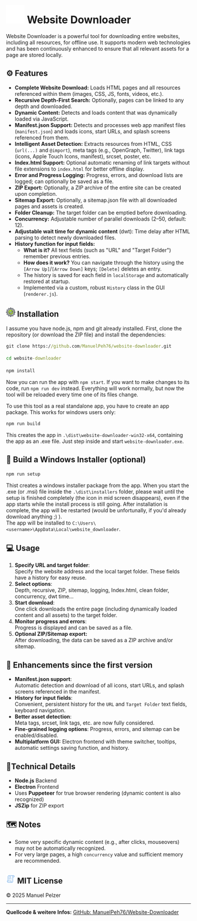 # <img src="src/img/electron.svg" width="50" height="50"> Website Downloader

Website Downloader is a powerful tool for downloading entire websites, including all resources, for offline use. It supports modern web technologies and has been continuously enhanced to ensure that all relevant assets for a page are stored locally.

## ⚙️ Features
- **Complete Website Download:** Loads HTML pages and all resources referenced within them (images, CSS, JS, fonts, videos, etc.).
- **Recursive Depth-First Search:** Optionally, pages can be linked to any depth and downloaded.
- **Dynamic Content:** Detects and loads content that was dynamically loaded via JavaScript.
- **Manifest.json Support:** Detects and processes web app manifest files (`manifest.json`) and loads icons, start URLs, and splash screens referenced from them.
- **Intelligent Asset Detection:** Extracts resources from HTML, CSS (`url(...)` and `@import`), meta tags (e.g., OpenGraph, Twitter), link tags (icons, Apple Touch Icons, manifest), srcset, poster, etc.
- **Index.html Support:** Optional automatic renaming of link targets without file extensions to `index.html` for better offline display.
- **Error and Progress Logging:** Progress, errors, and download lists are logged; can optionally be saved as a file.
- **ZIP Export:** Optionally, a ZIP archive of the entire site can be created upon completion.
- **Sitemap Export:** Optionally, a sitemap.json file with all downloaded pages and assets is created.
- **Folder Cleanup:** The target folder can be emptied before downloading.
- **Concurrency:** Adjustable number of parallel downloads (2–50, default: 12).
- **Adjustable wait time for dynamic content** (dwt): Time delay after HTML parsing to detect newly downloaded files.
- **History function for input fields:**
  - **What is it?** All text fields (such as "URL" and "Target Folder") remember previous entries.
  - **How ​​does it work?** You can navigate through the history using the
  `[Arrow Up]`/`[Arrow Down]` keys; `[Delete]` deletes an entry.
  - The history is saved for each field in `localStorage` and automatically restored at startup.
  - Implemented via a custom, robust `History` class in the GUI (`renderer.js`).

## <img src="src/img/install.png" width="25" height="25" /> Installation
I assume you have node.js, npm and git already installed.
First, clone the repository (or download the ZIP file) and install the dependencies:
```cmd
git clone https://github.com/ManuelPeh76/website-downloader.git

cd website-downloader

npm install
```
Now you can run the app with `npm start`.
If you want to make changes to its code, run `npm run dev` instead. Everything will work normally, but now the tool will be reloaded every time one of its files change.

To use this tool as a real standalone app, you have to create an app package. This works for windows users only:
```cmd
npm run build
```
This creates the app in `.\dist\website-downloader-win32-x64`, containing the app as an .exe file.
Just step inside and start `website-downloader.exe`.

## 🔧 Build a Windows Installer (optional)
```cmd
npm run setup
```
Thist creates a windows installer package from the app. When you start the .exe (or .msi) file inside the `.\dist\installers` folder, please wait until the setup is finished completely (the icon in mid screen disappears), even if the app starts while the install process is still going. After installation is complete, the app will be restarted (would be unfortunally, if you'd already download anything ;) ).<br>
The app will be installed to `C:\Users\<username>\AppData\Local\website_downloader`.

## 💻 Usage

1. **Specify URL and target folder**:<br>
Specify the website address and the local target folder. These fields have a history for easy reuse.
2. **Select options**:<br>
Depth, recursive, ZIP, sitemap, logging, Index.html, clean folder, concurrency, dwt time...
3. **Start download**:<br>
One click downloads the entire page (including dynamically loaded content and all assets) to the target folder.
4. **Monitor progress and errors**:<br>
Progress is displayed and can be saved as a file.
5. **Optional ZIP/Sitemap export:**<br>
After downloading, the data can be saved as a ZIP archive and/or sitemap.

## 🚀 Enhancements since the first version
- **Manifest.json support**:<br> Automatic detection and download of all icons, start URLs, and splash screens referenced in the manifest.
- **History for input fields**:<br> Convenient, persistent history for the `URL` and `Target Folder` text fields, keyboard navigation.
- **Better asset detection**:<br> Meta tags, srcset, link tags, etc. are now fully considered.
- **Fine-grained logging options**: Progress, errors, and sitemap can be enabled/disabled.
- **Multiplatform GUI:** Electron frontend with theme switcher, tooltips, automatic settings saving function, and history.

## 🔎Technical Details
- **Node.js** Backend
- **Electron** Frontend
- Uses **Puppeteer** for true browser rendering (dynamic content is also recognized)
- **JSZip** for ZIP export

## 🗺️ Notes
- Some very specific dynamic content (e.g., after clicks, mouseovers) may not be automatically recognized.
- For very large pages, a high `concurrency` value and sufficient memory are recommended.

## <img src="src/img/license.svg" width="25" height="25" /> MIT License
© 2025 Manuel Pelzer

---
**Quellcode & weitere Infos:**
[GitHub: ManuelPeh76/Website-Downloader](https://github.com/ManuelPeh76/Website-Downloader)

